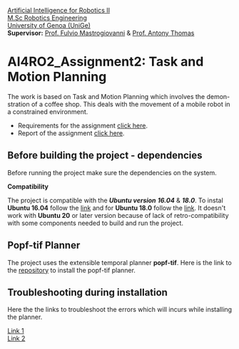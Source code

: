 [Artificial Intelligence for Robotics II](https://corsi.unige.it/en/off.f/2022/ins/60237?codcla=10635)<br>
[M.Sc Robotics Engineering](https://corsi.unige.it/corsi/10635)<br>
[University of Genoa (UniGe)](https://unige.it/en)<br>
**Supervisor:** [Prof. Fulvio Mastrogiovanni](https://rubrica.unige.it/personale/UkNHWFhr) & [Prof. Antony Thomas](https://scholar.google.it/citations?hl=it&user=aPSLBVUAAAAJ)

# AI4RO2_Assignment2: Task and Motion Planning

The work is based on Task and Motion Planning which involves the demon- stration of a coffee shop. This deals with the movement of a mobile robot in a constrained environment.

* Requirements for the assignment [click here](https://github.com/ankurkohli007/Artificial_Intelligent_4_Robotics_2_Assignment_II/blob/master/Task%20Motion%20and%20Planning%20Assignemnt_Group%20I_Ankur%20Kohli_Awais%20Tahir_Subhransu%20Sourav%20Priyadarshan/Assignment2.pdf).
* Report of the assignment [click here](https://github.com/ankurkohli007/Artificial_Intelligent_4_Robotics_2_Assignment_II/blob/master/Task%20Motion%20and%20Planning%20Assignemnt_Group%20I_Ankur%20Kohli_Awais%20Tahir_Subhransu%20Sourav%20Priyadarshan/Task%20Motion%20and%20Planning%20Assignemnt_Group%20I_Ankur%20Kohli_Awais%20Tahir_Subhransu%20Sourav%20Priyadarshan_Report.pdf).

## Before building the project - dependencies

Before running the project make sure the dependencies on the system.

**Compatibility**

The project is compatible with the ***Ubuntu version*** ***16.04*** & ***18.0***. To instal **Ubuntu 16.04** follow the [link](https://ubuntu.com/tutorials/install-ubuntu-desktop-1604#1-overview) and for **Ubuntu 18.0** follow the [link](https://ubuntu.com/tutorials/install-ubuntu-desktop-1804#1-overview). It doesn't work with **Ubuntu 20** or later version because of lack of retro-compatibility with some components needed to build and run the project.

## Popf-tif Planner

The project uses the extensible temporal planner **popf-tif**. Here is the link to the [repository](https://github.com/popftif/popf-tif) to install the popf-tif planner. 

## Troubleshooting during installation 

Here the the links to troubleshoot the errors which will incurs while installing the planner.

[Link 1](https://github.com/popftif/popf-tif/issues/2)<br>
[Link 2](https://github.com/popftif/popf-tif/issues/1)
